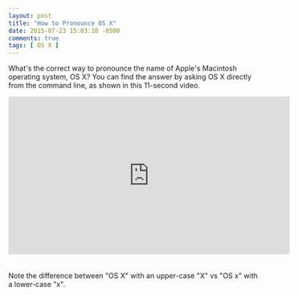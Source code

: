 ```yaml
---
layout: post
title: "How to Pronounce OS X"
date: 2015-07-23 15:03:18 -0500
comments: true
tags: [ OS X ]
---
```

What's the correct way to pronounce the name of Apple's Macintosh operating system, OS X? You can find the answer by asking OS X directly from the command line, as shown in this 11-second video.

<!--more-->

<div class="video-container">
<iframe width="560" height="315" src="https://www.youtube.com/embed/sLKOXi9SZgQ?rel=0" frameborder="0" allowfullscreen></iframe>
</div>
<br/>&nbsp;<br/>
Note the difference between "OS X" with an upper-case "X" vs "OS x" with a lower-case "x".
